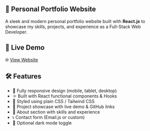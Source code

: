 ## 💼 Personal Portfolio Website 

A sleek and modern personal portfolio website built with **React.js** to showcase my skills, projects, and experience as a Full-Stack Web Developer.  
  

## 🚀 Live Demo

🌐 [View Website](https://your-portfolio-link.com)  


## 🛠️ Features

- 🎯 Fully responsive design (mobile, tablet, desktop)  
- ⚛️ Built with React functional components & Hooks  
- 🎨 Styled using plain CSS / Tailwind CSS  
- 📂 Project showcase with live demo & GitHub links  
- 🧠 About section with skills and experience  
- 📞 Contact form (Email.js or custom)  
- 🌙 Optional dark mode toggle  
 
